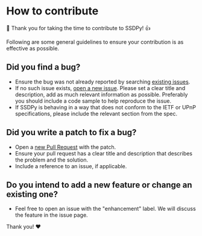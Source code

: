 # How to contribute

:tada: Thank you for taking the time to contribute to SSDPy! :+1:

Following are some general guidelines to ensure your contribution is as effective as possible.

## Did you find a bug?

* Ensure the bug was not already reported by searching [existing issues](https://github.com/MoshiBin/ssdpy/issues?q=is%3Aissue).
* If no such issue exists, [open a new issue](https://github.com/MoshiBin/ssdpy/issues/new/choose). Please set a clear title and description, add as much relevant information as possible. Preferably you should include a code sample to help reproduce the issue.
* If SSDPy is behaving in a way that does not conform to the IETF or UPnP specifications, please include the relevant section from the spec.

## Did you write a patch to fix a bug?

* Open a [new Pull Request](https://github.com/MoshiBin/ssdpy/compare) with the patch.
* Ensure your pull request has a clear title and description that describes the problem and the solution.
* Include a reference to an issue, if applicable.

## Do you intend to add a new feature or change an existing one?

* Feel free to open an issue with the "enhancement" label. We will discuss the feature in the issue page.

Thank you! :heart:
